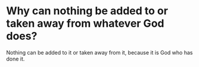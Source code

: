 # Why can nothing be added to or taken away from whatever God does?

Nothing can be added to it or taken away from it, because it is God who has done it.
